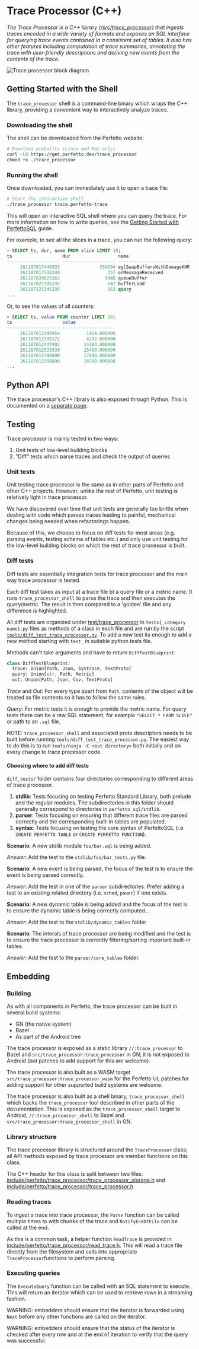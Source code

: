 # Trace Processor (C++)

_The Trace Processor is a C++ library
([/src/trace_processor](/src/trace_processor)) that ingests traces encoded in a
wide variety of formats and exposes an SQL interface for querying trace events
contained in a consistent set of tables. It also has other features including
computation of trace summaries, annotating the trace with user-friendly
descriptions and deriving new events from the contents of the trace._

![Trace processor block diagram](/docs/images/trace-processor.png)

## Getting Started with the Shell

The `trace_processor` shell is a command-line binary which wraps the C++
library, providing a convenient way to interactively analyze traces.

### Downloading the shell

The shell can be downloaded from the Perfetto website:

```bash
# Download prebuilts (Linux and Mac only)
curl -LO https://get.perfetto.dev/trace_processor
chmod +x ./trace_processor
```

### Running the shell

Once downloaded, you can immediately use it to open a trace file:

```bash
# Start the interactive shell
./trace_processor trace.perfetto-trace
```

This will open an interactive SQL shell where you can query the trace. For
more information on how to write queries, see the
[Getting Started with PerfettoSQL](perfetto-sql-getting-started.md) guide.

For example, to see all the slices in a trace, you can run the following query:

```sql
> SELECT ts, dur, name FROM slice LIMIT 10;
ts                   dur                  name
-------------------- -------------------- ---------------------------
     261187017446933               358594 eglSwapBuffersWithDamageKHR
     261187017518340                  357 onMessageReceived
     261187020825163                 9948 queueBuffer
     261187021345235                  642 bufferLoad
     261187121345235                  153 query
...
```

Or, to see the values of all counters:

```sql
> SELECT ts, value FROM counter LIMIT 10;
ts                   value
-------------------- --------------------
     261187012149954          1454.000000
     261187012399172          4232.000000
     261187012447402         14304.000000
     261187012535839         15490.000000
     261187012590890         17490.000000
     261187012590890         16590.000000
...
```


## Python API

The trace processor's C++ library is also exposed through Python. This is
documented on a [separate page](/docs/analysis/trace-processor-python.md).

## Testing

Trace processor is mainly tested in two ways:

1. Unit tests of low-level building blocks
2. "Diff" tests which parse traces and check the output of queries

### Unit tests

Unit testing trace processor is the same as in other parts of Perfetto and other
C++ projects. However, unlike the rest of Perfetto, unit testing is relatively
light in trace processor.

We have discovered over time that unit tests are generally too brittle when
dealing with code which parses traces leading to painful, mechanical changes
being needed when refactorings happen.

Because of this, we choose to focus on diff tests for most areas (e.g. parsing
events, testing schema of tables etc.) and only use unit testing for the
low-level building blocks on which the rest of trace processor is built.

### Diff tests

Diff tests are essentially integration tests for trace processor and the main
way trace processor is tested.

Each diff test takes as input a) a trace file b) a query file _or_ a metric
name. It runs `trace_processor_shell` to parse the trace and then executes the
query/metric. The result is then compared to a 'golden' file and any difference
is highlighted.

All diff tests are organized under [test/trace_processor](/test/trace_processor)
in `tests{_category name}.py` files as methods of a class in each file and are
run by the script
[`tools/diff_test_trace_processor.py`](/tools/diff_test_trace_processor.py). To
add a new test its enough to add a new method starting with `test_` in suitable
python tests file.

Methods can't take arguments and have to return `DiffTestBlueprint`:

```python
class DiffTestBlueprint:
  trace: Union[Path, Json, Systrace, TextProto]
  query: Union[str, Path, Metric]
  out: Union[Path, Json, Csv, TextProto]
```

_Trace_ and _Out_: For every type apart from `Path`, contents of the object will
be treated as file contents so it has to follow the same rules.

_Query_: For metric tests it is enough to provide the metric name. For query
tests there can be a raw SQL statement, for example `"SELECT * FROM SLICE"` or
path to an `.sql` file.

NOTE: `trace_processor_shell` and associated proto descriptors needs to be built
before running `tools/diff_test_trace_processor.py`. The easiest way to do this
is to run `tools/ninja -C <out directory>` both initially and on every change to
trace processor code.

#### Choosing where to add diff tests

`diff_tests/` folder contains four directories corresponding to different areas
of trace processor.

1. **stdlib**: Tests focusing on testing Perfetto Standard Library, both prelude
   and the regular modules. The subdirectories in this folder should generally
   correspond to directories in `perfetto_sql/stdlib`.
2. **parser**: Tests focusing on ensuring that different trace files are parsed
   correctly and the corresponding built-in tables are populated.
3. **syntax**: Tests focusing on testing the core syntax of PerfettoSQL (i.e.
   `CREATE PERFETTO TABLE` or `CREATE PERFETTO FUNCTION`).

**Scenario**: A new stdlib module `foo/bar.sql` is being added.

_Answer_: Add the test to the `stdlib/foo/bar_tests.py` file.

**Scenario**: A new event is being parsed, the focus of the test is to ensure
the event is being parsed correctly.

_Answer_: Add the test in one of the `parser` subdirectories. Prefer adding a
test to an existing related directory (i.e. `sched`, `power`) if one exists.

**Scenario**: A new dynamic table is being added and the focus of the test is to
ensure the dynamic table is being correctly computed...

_Answer_: Add the test to the `stdlib/dynamic_tables` folder

**Scenario**: The interals of trace processor are being modified and the test is
to ensure the trace processor is correctly filtering/sorting important built-in
tables.

_Answer_: Add the test to the `parser/core_tables` folder.

## Embedding

### Building

As with all components in Perfetto, the trace processor can be built in several
build systems:

- GN (the native system)
- Bazel
- As part of the Android tree

The trace processor is exposed as a static library `//:trace_processor` to Bazel
and `src/trace_processor:trace_processor` in GN; it is not exposed to Android
(but patches to add support for this are welcome).

The trace processor is also built as a WASM target
`src/trace_processor:trace_processor_wasm` for the Perfetto UI; patches for
adding support for other supported build systems are welcome.

The trace processor is also built as a shell binary, `trace_processor_shell`
which backs the `trace_processor` tool described in other parts of the
documentation. This is exposed as the `trace_processor_shell` target to Android,
`//:trace_processor_shell` to Bazel and
`src/trace_processor:trace_processor_shell` in GN.

### Library structure

The trace processor library is structured around the `TraceProcessor` class; all
API methods exposed by trace processor are member functions on this class.

The C++ header for this class is split between two files:
[include/perfetto/trace_processor/trace_processor_storage.h](/include/perfetto/trace_processor/trace_processor_storage.h)
and
[include/perfetto/trace_processor/trace_processor.h](/include/perfetto/trace_processor/trace_processor.h).

### Reading traces

To ingest a trace into trace processor, the `Parse` function can be called
multiple times to with chunks of the trace and `NotifyEndOfFile` can be called
at the end.

As this is a common task, a helper function `ReadTrace` is provided in
[include/perfetto/trace_processor/read_trace.h](/include/perfetto/trace_processor/read_trace.h).
This will read a trace file directly from the filesystem and calls into
appropriate `TraceProcessor`functions to perform parsing.

### Executing queries

The `ExecuteQuery` function can be called with an SQL statement to execute. This
will return an iterator which can be used to retrieve rows in a streaming
fashion.

WARNING: embedders should ensure that the iterator is forwarded using `Next`
before any other functions are called on the iterator.

WARNING: embedders should ensure that the status of the iterator is checked
after every row and at the end of iteration to verify that the query was
successful.
